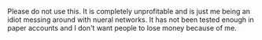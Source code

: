 Please do not use this. It is completely unprofitable and is just me being an idiot messing around with nueral networks. It has not been tested enough in paper accounts and I don't want people to lose money because of me.
